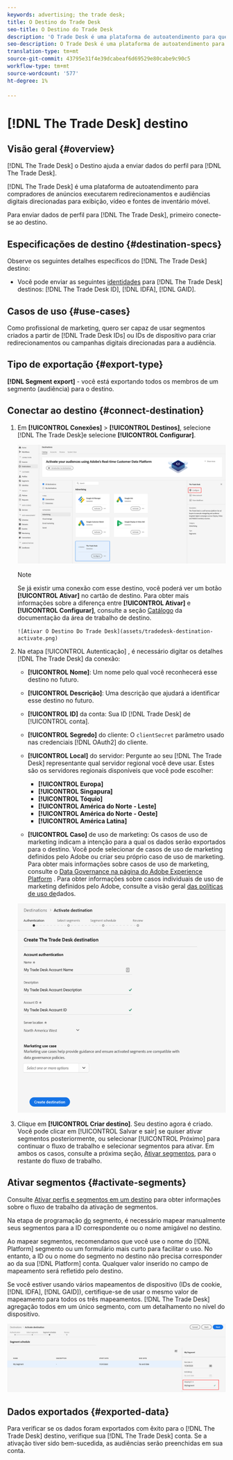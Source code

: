 ```yaml
---
keywords: advertising; the trade desk;
title: O Destino do Trade Desk
seo-title: O Destino do Trade Desk
description: 'O Trade Desk é uma plataforma de autoatendimento para que os compradores de anúncios executem redirecionamentos e campanhas digitais direcionadas para audiência em fontes de vídeo, vídeo e inventário móvel. '
seo-description: O Trade Desk é uma plataforma de autoatendimento para que os compradores de anúncios executem redirecionamentos e campanhas digitais direcionadas para audiência em fontes de vídeo, vídeo e inventário móvel.
translation-type: tm+mt
source-git-commit: 43795e31f4e39dcabeaf6d69529e80cabe9c90c5
workflow-type: tm+mt
source-wordcount: '577'
ht-degree: 1%

---
```



# [!DNL The Trade Desk] destino

## Visão geral {#overview}

[!DNL The Trade Desk] o Destino ajuda a enviar dados do perfil para [!DNL The Trade Desk].

[!DNL The Trade Desk] é uma plataforma de autoatendimento para compradores de anúncios executarem redirecionamentos e audiências digitais direcionadas para exibição, vídeo e fontes de inventário móvel.

Para enviar dados de perfil para [!DNL The Trade Desk], primeiro conecte-se ao destino.

## Especificações de destino {#destination-specs}

Observe os seguintes detalhes específicos do [!DNL The Trade Desk] destino:

* Você pode enviar as seguintes [identidades](../../identity-service/namespaces.md) para [!DNL The Trade Desk] destinos: [!DNL The Trade Desk ID], [!DNL IDFA], [!DNL GAID].

## Casos de uso {#use-cases}

Como profissional de marketing, quero ser capaz de usar segmentos criados a partir de [!DNL Trade Desk IDs] ou IDs de dispositivo para criar redirecionamentos ou campanhas digitais direcionadas para a audiência.

## Tipo de exportação {#export-type}

**[!DNL Segment export]** - você está exportando todos os membros de um segmento (audiência) para o destino.

## Conectar ao destino {#connect-destination}

1. Em **[!UICONTROL Conexões]** > **[!UICONTROL Destinos]**, selecione [!DNL The Trade Desk]e selecione **[!UICONTROL Configurar]**.

   ![Configurar O Destino Do Trade Desk](assets/tradedesk-destination-configure.png)

   >[!NOTE]
   >
   >Se já existir uma conexão com esse destino, você poderá ver um botão **[!UICONTROL Ativar]** no cartão de destino. Para obter mais informações sobre a diferença entre **[!UICONTROL Ativar]** e **[!UICONTROL Configurar]**, consulte a seção [Catálogo](../destinations/destinations-workspace.md#catalog) da documentação da área de trabalho de destino.

       ![Ativar O Destino Do Trade Desk](assets/tradedesk-destination-activate.png)
   
2. Na etapa [!UICONTROL Autenticação] , é necessário digitar os detalhes [!DNL The Trade Desk] da conexão:

   * **[!UICONTROL Nome]**: Um nome pelo qual você reconhecerá esse destino no futuro.
   * **[!UICONTROL Descrição]**: Uma descrição que ajudará a identificar esse destino no futuro.
   * **[!UICONTROL ID]** da conta: Sua ID [!DNL Trade Desk] de [!UICONTROL conta].
   * **[!UICONTROL Segredo]** do cliente: O `clientSecret` parâmetro usado nas credenciais [!DNL OAuth2] do cliente.
   * **[!UICONTROL Local]** do servidor: Pergunte ao seu [!DNL The Trade Desk] representante qual servidor regional você deve usar. Estes são os servidores regionais disponíveis que você pode escolher:

      * **[!UICONTROL Europa]**
      * **[!UICONTROL Singapura]**
      * **[!UICONTROL Tóquio]**
      * **[!UICONTROL América do Norte - Leste]**
      * **[!UICONTROL América do Norte - Oeste]**
      * **[!UICONTROL América Latina]**
   * **[!UICONTROL Caso]** de uso de marketing: Os casos de uso de marketing indicam a intenção para a qual os dados serão exportados para o destino. Você pode selecionar de casos de uso de marketing definidos pelo Adobe ou criar seu próprio caso de uso de marketing. Para obter mais informações sobre casos de uso de marketing, consulte o [Data Governance na página do Adobe Experience Platform](../privacy/data-governance-overview.md#destinations) . Para obter informações sobre casos individuais de uso de marketing definidos pelo Adobe, consulte a visão geral [das políticas de uso de](../../data-governance/policies/overview.md#core-actions)dados.

   ![Etapa de autenticação do Trade Desk](assets/tradedesk-destination-authentication.png)

3. Clique em **[!UICONTROL Criar destino]**. Seu destino agora é criado. Você pode clicar em [!UICONTROL Salvar e sair] se quiser ativar segmentos posteriormente, ou selecionar [!UICONTROL Próximo] para continuar o fluxo de trabalho e selecionar segmentos para ativar. Em ambos os casos, consulte a próxima seção, [Ativar segmentos](#activate-segments), para o restante do fluxo de trabalho.

## Ativar segmentos {#activate-segments}

Consulte [Ativar perfis e segmentos em um destino](activate-destinations.md#select-attributes) para obter informações sobre o fluxo de trabalho da ativação de segmentos.

Na etapa de programação [do](activate-destinations.md#segment-schedule) segmento, é necessário mapear manualmente seus segmentos para a ID correspondente ou o nome amigável no destino.

Ao mapear segmentos, recomendamos que você use o nome do [!DNL Platform] segmento ou um formulário mais curto para facilitar o uso. No entanto, a ID ou o nome do segmento no destino não precisa corresponder ao da sua [!DNL Platform] conta. Qualquer valor inserido no campo de mapeamento será refletido pelo destino.

Se você estiver usando vários mapeamentos de dispositivo (IDs de cookie, [!DNL IDFA], [!DNL GAID]), certifique-se de usar o mesmo valor de mapeamento para todos os três mapeamentos. [!DNL The Trade Desk] agregação todos em um único segmento, com um detalhamento no nível do dispositivo.

![ID de mapeamento de segmento](assets/segment-mapping-id.png)


## Dados exportados {#exported-data}

Para verificar se os dados foram exportados com êxito para o [!DNL The Trade Desk] destino, verifique sua [!DNL The Trade Desk] conta. Se a ativação tiver sido bem-sucedida, as audiências serão preenchidas em sua conta.
